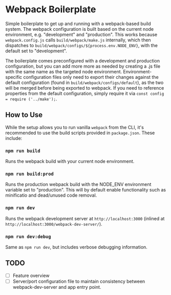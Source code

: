 Webpack Boilerplate
===================

Simple boilerplate to get up and running with a webpack-based build system. The webpack configuration is built based on the current node environment, e.g. "development" and "production". This works because `webpack.config.js` calls `build/webpack/make.js` internally, which then dispatches to `build/webpack/configs/${process.env.NODE_ENV}`, with the default set to "development".

The boilerplate comes preconfigured with a development and production configuration, but you can add more more as needed by creating a .js file with the same name as the targeted node environment. Environment-specific configuration files only need to export their changes against the default configuration (found in `build/webpack/configs/default`), as the two will be merged before being exported to webpack. If you need to reference properties from the default configuration, simply require it via `const config = require ('../make');`.

How to Use
----------

While the setup allows you to run vanilla `webpack` from the CLI, it's recommended to use the build scripts provided in `package.json`. These include:

### `npm run build`
Runs the webpack build with your current node environment.

### `npm run build:prod`
Runs the production webpack build with the NODE_ENV environment variable set to "production". This will by default enable functionality such as minificatio and dead/unused code removal.

### `npm run dev`
Runs the webpack development server at `http://localhost:3000` (inlined at `http://localhost:3000/webpack-dev-server/`).

### `npm run dev:debug`
Same as `npm run dev`, but includes verbose debugging information.

TODO
----
* [ ] Feature overview
* [ ] Server/port configuration file to maintain consistency between webpack-dev-server and app entry point.

